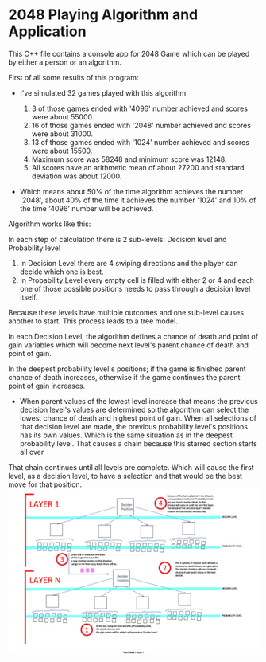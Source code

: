 # 2048 Playing Algorithm and Application
This C++ file contains a console app for 2048 Game which can be played by either a person or an algorithm. 

First of all some results of this program: 
* I've simulated 32 games played with this algorithm
  1) 3 of those games ended with '4096' number achieved and scores were about 55000.
  2) 16 of those games ended with '2048' number achieved and scores were about 31000.
  3) 13 of those games ended with '1024' number achieved and scores were about 15500.
  4) Maximum score was 58248 and minimum score was 12148.
  5) All scores have an arithmetic mean of about 27200 and standard deviation was about 12000.
  
* Which means about 50% of the time algorithm achieves the number '2048', about 40% of the time it achieves the number '1024' and 10% of the time '4096' number will be achieved.


Algorithm works like this:

In each step of calculation there is 2 sub-levels: Decision level and Probability level

1) In Decision Level there are 4 swiping directions and the player can decide which one is best.
2) In Probability Level every empty cell is filled with either 2 or 4 and each one of those possible positions needs to pass through a decision level itself.

Because these levels have multiple outcomes and one sub-level causes another to start. This process leads to a tree model.

In each Decision Level, the algorithm defines a chance of death and point of gain variables which will become next level's parent chance of death and point of gain.

In the deepest probability level's positions; if the game is finished parent chance of death increases, otherwise if the game continues the parent point of gain increases.

* When parent values of the lowest level increase that means the previous decision level's values are determined so the algorithm can select the lowest chance of death and highest point of gain. When all selections of that decision level are made, the previous probability level's positions has its own values. Which is the same situation as in the deepest probability level. That causes a chain because this starred section starts all over

That chain continues until all levels are complete. Which will cause the first level, as a decision level, to have a selection and that would be the best move for that position.
![alt text](https://github.com/kerem-kirici/2048-Playing-Algorithm/blob/main/2048Algorithm.jpg)
